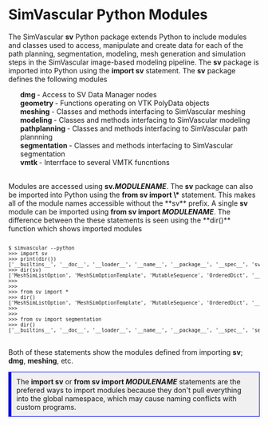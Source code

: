 # SimVascular Python Modules #

The SimVascular **sv** Python package extends Python to include modules and classes used to access, manipulate and create
data for each of the path planning, segmentation, modeling, mesh generation and simulation steps in the SimVascular
image-based modeling pipeline. The <b>sv</b> package is imported into Python using the <b>import sv</b> statement. 
The **sv** package defines the following modules 

<ul style="list-style-type:none;">
  <li> <b> dmg </b> - Access to SV Data Manager nodes </li>
  <li> <b> geometry </b> - Functions operating on VTK PolyData objects </li>
  <li> <b> meshing </b> - Classes and methods interfacing to SimVascular meshing </li>
  <li> <b> modeling </b> - Classes and methods interfacing to SimVascular modeling </li>
  <li> <b> pathplanning </b> - Classes and methods interfacing to SimVascular path plannning </li>
  <li> <b> segmentation </b> - Classes and methods interfacing to SimVascular segmentation </li>
  <li> <b> vmtk </b> - Interrface to several VMTK funcntions </li>
</ul>

<br>
Modules are accessed using <b>sv.<i>MODULENAME</i></b>. The <b>sv</b> package can also be imported into Python using the 
<b>from sv import \*</b> statement. This makes all of the module names accessible without the **sv** prefix. A single <b>sv</b> 
module can be imported using <b>from sv import <i>MODULENAME</i></b>. The difference between the these statements is seen using 
the **dir()** function which shows imported modules

<pre>
<div style="font-size:10px; height: auto; overflow: visible;">
$ simvascular --python
>>> import sv
>>> print(dir())
['__builtins__', '__doc__', '__loader__', '__name__', '__package__', '__spec__', 'sv']
>>> dir(sv)
['MeshSimListOption', 'MeshSimOptionTemplate', 'MutableSequence', 'OrderedDict', '__builtins__', '__cached__', '__doc__', '__file__', '__loader__', '__name__', '__package__', '__path__', '__spec__', 'ctypes', 'dmg', 'ext', 'geometry', 'image', 'load_module', 'mesh_utils', 'meshing', 'meshsim_options', 'meshsim_plugin', 'modeling', 'parasolid_plugin', 'pathplanning', 'project', 'python_api_lib', 'repository', 'seg_lib', 'segmentation', 'solid_occt', 'sys', 'vmtk']
>>>
>>>
>>> from sv import *
>>> dir()
['MeshSimListOption', 'MeshSimOptionTemplate', 'MutableSequence', 'OrderedDict', '__builtins__', '__doc__', '__loader__', '__name__', '__package__', '__spec__', 'ctypes', 'dmg', 'ext', 'geometry', 'image', 'load_module', 'mesh_utils', 'meshing', 'meshsim_options', 'meshsim_plugin', 'modeling', 'parasolid_plugin', 'pathplanning', 'project', 'python_api_lib', 'repository', 'seg_lib', 'segmentation', 'solid_occt', 'sv', 'sys', 'vmtk']
>>> 
>>>
>>> from sv import segmentation
>>> dir()
['__builtins__', '__doc__', '__loader__', '__name__', '__package__', '__spec__', 'segmentation']
</div>
</pre>
Both of these statements show the modules defined from importing <b>sv</b>; <b>dmg</b>, <b>meshing</b>, etc. 
<br>
<div style="background-color: #F0F0F0; padding: 10px; border: 1px solid #0000e6; border-left: 6px solid #0000e6">
The <b>import sv</b> or <b>from sv import <i>MODULENAME</i></b> statements are the prefered ways to import modules because they don't pull 
everything into the global namespace, which may cause naming conflicts with custom programs. 
</div>


